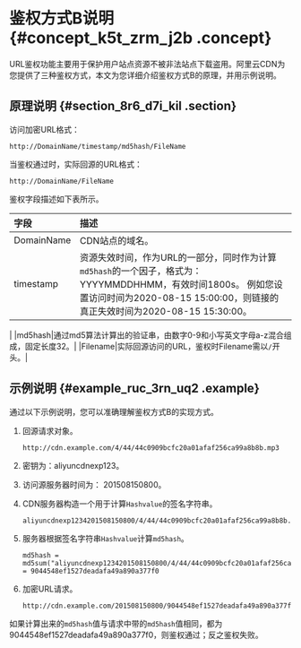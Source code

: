 # 鉴权方式B说明 {#concept_k5t_zrm_j2b .concept}

URL鉴权功能主要用于保护用户站点资源不被非法站点下载盗用。阿里云CDN为您提供了三种鉴权方式，本文为您详细介绍鉴权方式B的原理，并用示例说明。

## 原理说明 {#section_8r6_d7i_kil .section}

访问加密URL格式：

``` {#codeblock_24q_lph_06u .language-java}
http://DomainName/timestamp/md5hash/FileName
```

当鉴权通过时，实际回源的URL格式：

``` {#codeblock_9he_c16_xvm .language-java}
http://DomainName/FileName
```

鉴权字段描述如下表所示。

|字段|描述|
|:-|:-|
|DomainName|CDN站点的域名。|
|timestamp|资源失效时间，作为URL的一部分，同时作为计算`md5hash`的一个因子，格式为： YYYYMMDDHHMM，有效时间1800s。 例如您设置访问时间为2020-08-15 15:00:00，则链接的真正失效时间为2020-08-15 15:30:00。

 |
|md5hash|通过md5算法计算出的验证串，由数字0-9和小写英文字母a-z混合组成，固定长度32。|
|Filename|实际回源访问的URL，鉴权时Filename需以`/`开头。|

## 示例说明 {#example_ruc_3rn_uq2 .example}

通过以下示例说明，您可以准确理解鉴权方式B的实现方式。

1.  回源请求对象。

    ``` {#codeblock_0qv_stq_mpb .language-java}
    http://cdn.example.com/4/44/44c0909bcfc20a01afaf256ca99a8b8b.mp3
    ```

2.  密钥为：aliyuncdnexp123。
3.  访问源服务器时间为： 201508150800。
4.  CDN服务器构造一个用于计算`Hashvalue`的签名字符串。

    ``` {#codeblock_hol_lpv_xj7 .language-java}
    aliyuncdnexp1234201508150800/4/44/44c0909bcfc20a01afaf256ca99a8b8b.mp3
    ```

5.  服务器根据签名字符串`Hashvalue`计算`md5hash`。

    ``` {#codeblock_z9b_40n_kjm .language-java}
    md5hash = md5sum("aliyuncdnexp1234201508150800/4/44/44c0909bcfc20a01afaf256ca99a8b8b.mp3") = 9044548ef1527deadafa49a890a377f0
    ```

6.  加密URL请求。

    ``` {#codeblock_5nh_q40_nfv .language-java}
    http://cdn.example.com/201508150800/9044548ef1527deadafa49a890a377f0/4/44/44c0909bcfc20a01afaf256ca99a8b8b.mp3
    ```


如果计算出来的`md5hash`值与请求中带的`md5hash`值相同，都为9044548ef1527deadafa49a890a377f0，则鉴权通过；反之鉴权失败。

